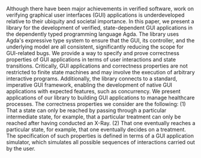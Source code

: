 Although there have been major achievements in verified software, work on verifying graphical user interfaces (GUI) applications is underdeveloped relative to their ubiquity and societal importance. In this paper, we present a library for the development of verified, state-dependent GUI applications in the dependently typed programming language Agda. The library uses Agda's expressive type system to ensure that the GUI, its controller, and the underlying model are all consistent, significantly reducing the scope for GUI-related bugs. We provide a way to specify and prove correctness properties of GUI applications in terms of user interactions and state transitions. Critically, GUI applications and correctness properties are not restricted to finite state machines and may involve the execution of arbitrary interactive programs. Additionally, the library connects to a standard, imperative GUI framework, enabling the development of native GUI applications with expected features, such as concurrency. We present applications of our library to building GUI applications to manage healthcare processes. The correctness properties we consider are the following: (1) That a state can only be reached by passing through a particular intermediate state, for example, that a particular treatment can only be reached after having conducted an X-Ray. (2) That one eventually reaches a particular state, for example, that one eventually decides on a treatment. The specification of such properties is defined in terms of a GUI application simulator, which simulates all possible sequences of interactions carried out by the user. 
